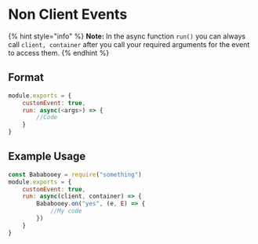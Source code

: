 # **Non Client Events**
{% hint style="info" %}
**Note:** In the async function `run()` you can always call `client, container` after you call your required arguments for the event to access them.
{% endhint %}
## **Format**
```js
module.exports = {
    customEvent: true,
    run: async(<args>) => {
        //Code
    }
}
```

## **Example Usage**
```js
const Bababooey = require("something")
module.exports = {
    customEvent: true,
    run: async(client, container) => {
        Bababooey.on("yes", (e, E) => {
            //My code
        })
    }
}
```